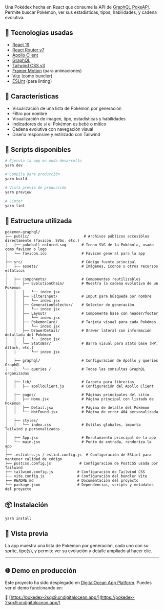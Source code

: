Una Pokédex hecha en React que consume la API de [GraphQL PokeAPI](https://graphql.pokeapi.co/). Permite buscar Pokémon, ver sus estadísticas, tipos, habilidades, y cadena evolutiva.

## 🚀 Tecnologías usadas

- [React 19](https://react.dev/)
- [React Router v7](https://reactrouter.com/)
- [Apollo Client](https://www.apollographql.com/docs/react/)
- [GraphQL](https://graphql.org/)
- [Tailwind CSS v3](https://tailwindcss.com/)
- [Framer Motion](https://www.framer.com/motion/) (para animaciones)
- [Vite](https://vitejs.dev/) (como bundler)
- [ESLint](https://eslint.org/) (para linting)

## 🧩 Características

- Visualización de una lista de Pokémon por generación
- Filtro por nombre
- Visualización de imagen, tipo, estadísticas y habilidades
- Indicadores de si el Pokémon es bebé o mítico
- Cadena evolutiva con navegación visual
- Diseño responsive y estilizado con Tailwind

## 🔧 Scripts disponibles

```bash
# Ejecuta la app en modo desarrollo
yarn dev

# Compila para producción
yarn build

# Vista previa de producción
yarn preview

# Linter
yarn lint
```

## 📁 Estructura utilizada

```
pokemon-graphql/
├── public/                         # Archivos públicos accesibles directamente (favicon, SVGs, etc.)
│   ├── pokeball-colored.svg       # Ícono SVG de la Pokébola, usado como favicon o logo
│   └── favicon.ico                # Favicon general para la app
│
├── src/                           # Código fuente principal
│   ├── assets/                    # Imágenes, íconos u otros recursos estáticos
│
│   ├── components/                # Componentes reutilizables
│   │   ├── EvolutionChain/        # Muestra la cadena evolutiva de un Pokémon
│   │   │   └── index.jsx
│   │   ├── FilterInput/           # Input para búsqueda por nombre
│   │   │   └── index.jsx
│   │   ├── GenerationSelector/    # Selector de generación
│   │   │   └── index.jsx
│   │   ├── Layout/                # Componente base con header/footer
│   │   │   └── index.jsx
│   │   ├── PokemonCard/           # Tarjeta visual para cada Pokémon
│   │   │   └── index.jsx
│   │   ├── DrawerDetail/          # Drawer lateral con información detallada del Pokémon
│   │   │   └── index.jsx
│   │   └── StatsBar/              # Barra visual para stats base (HP, Attack, etc.)
│   │       └── index.jsx
│
│   ├── graphql/                   # Configuración de Apollo y queries GraphQL
│   │   └── queries /              # Todas las consultas GraphQL organizadas
│
│   ├── lib/                       # Carpeta para librerias
│   │   ├── apolloClient.js        # Configuración del Apollo Client
│
│   ├── pages/                     # Páginas principales del sitio
│   │   ├── Home.jsx               # Página principal con listado de Pokémon
│   │   ├── Detail.jsx             # Página de detalle del Pokémon
│   │   └── NotFound.jsx           # Página de error 404 personalizada
│
│   ├── styles/
│   │   └── index.css              # Estilos globales, importa Tailwind y personalizados
│
│   ├── App.jsx                    # Enrutamiento principal de la app
│   └── main.jsx                   # Punto de entrada, renderiza la app
│
├── .eslintrc.js / eslint.config.js  # Configuración de ESLint para mantener calidad de código
├── postcss.config.js             # Configuración de PostCSS usada por Tailwind
├── tailwind.config.js           # Configuración de Tailwind CSS
├── vite.config.js               # Configuración del bundler Vite
├── README.md                    # Documentación del proyecto
└── package.json                 # Dependencias, scripts y metadatos del proyecto
```

## 📦 Instalación

```bash
yarn install
```

## 👾 Vista previa

La app muestra una lista de Pokémon por generación, cada uno con su sprite, tipo(s), y permite ver su evolución y detalle ampliado al hacer clic.

---

## 🌐 Demo en producción

Este proyecto ha sido desplegado en [DigitalOcean App Platform](https://www.digitalocean.com/products/app-platform). Puedes ver el demo funcionando en:

🔗 [https://pokedex-2sqx9.ondigitalocean.app/](https://pokedex-2sqx9.ondigitalocean.app/)
